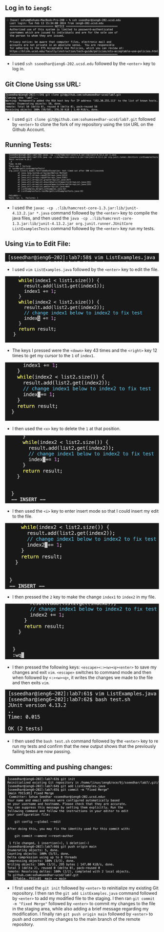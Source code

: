 ## Log in to ```ieng6```:
![Image](https://github.com/sohumseedhar-ucsd/cse15l-lab-reports/blob/main/Screenshot%202024-02-26%20at%206.10.28%20PM.png?raw=true)
* I used ```ssh sseedhar@ieng6-202.ucsd.edu``` followed by the ```<enter>``` key to log in. 

## Git Clone Using ```SSH``` URL:
![Image](https://github.com/sohumseedhar-ucsd/cse15l-lab-reports/blob/main/Screenshot%202024-02-26%20at%206.09.14%20PM.png?raw=true)
* I used ```git clone git@github.com:sohumseedhar-ucsd/lab7.git``` followed by ```<enter>``` to clone the fork of my repository using the ```SSH``` URL on the Github Account. 

## Running Tests:
![Image](https://github.com/sohumseedhar-ucsd/cse15l-lab-reports/blob/main/Screenshot%202024-02-26%20at%206.08.27%20PM.png?raw=true)
* I used the ```javac -cp .:lib/hamcrest-core-1.3.jar:lib/junit-4.13.2.jar *.java``` command followed by the ```<enter>``` key to compile the java files, and then used the ```java -cp .:lib/hamcrest-core-1.3.jar:lib/junit-4.13.2.jar org.junit.runner.JUnitCore ListExamplesTests``` command followed by the ```<enter>``` key run my tests. 

## Using ```Vim``` to Edit File:
![Image](https://github.com/sohumseedhar-ucsd/cse15l-lab-reports/blob/main/Screenshot%202024-02-26%20at%206.31.16%20PM.png?raw=true)
* I used ```vim ListExamples.java``` followed by the ```<enter>``` key to edit the file.
  
![Image](https://github.com/sohumseedhar-ucsd/cse15l-lab-reports/blob/main/Screenshot%202024-02-26%20at%206.34.05%20PM.png?raw=true)
* The keys I pressed were the ```<down>``` key 43 times and the ```<right>``` key 12 times to get my cursor to the ```1``` of ```index1```.
  
![Image](https://github.com/sohumseedhar-ucsd/cse15l-lab-reports/blob/main/Screenshot%202024-02-26%20at%206.34.54%20PM.png?raw=true)
* I then used the ```<x>``` key to delete the ```1``` at that position. 

![Image](https://github.com/sohumseedhar-ucsd/cse15l-lab-reports/blob/main/Screenshot%202024-02-26%20at%206.35.29%20PM.png?raw=true)
* I then used the ```<i>``` key to enter insert mode so that I could insert my edit to the file. 

![Image](https://github.com/sohumseedhar-ucsd/cse15l-lab-reports/blob/main/Screenshot%202024-02-26%20at%206.36.06%20PM.png?raw=true)
* I then pressed the ```2``` key to make the change ```index1``` to ```index2``` in my file. 

![Image](https://github.com/sohumseedhar-ucsd/cse15l-lab-reports/blob/main/Screenshot%202024-02-26%20at%206.36.36%20PM.png?raw=true)
* I then pressed the following keys: ```<escape><:><w><q><enter>``` to save my changes and exit ```vim```. ```<escape>``` switches to command mode and then when followed by ```<:><w><q>```, it writes the changes we made to the file and then exits ```vim```. 

![Image](https://github.com/sohumseedhar-ucsd/cse15l-lab-reports/blob/main/Screenshot%202024-02-26%20at%206.37.33%20PM.png?raw=true)
* I then used the ```bash test.sh``` command followed by the ```<enter>``` key to re run my tests and confirm that the new output shows that the previously failing tests are now passing. 

## Committing and pushing changes:
![Image](https://github.com/sohumseedhar-ucsd/cse15l-lab-reports/blob/main/Screenshot%202024-02-26%20at%206.48.55%20PM.png?raw=true)
* I first used the ```git init``` followed by ```<enter>``` to reinitialize my existing Git repository. I then ran the ```git add ListExamples.java``` command followed by ```<enter>``` to add my modified file to the staging. I then ran ```git commit -m "Fixed Merge"``` followed by ```<enter>``` to commit my changes to the file in the staging area, while also adding a brief message regarding my modification. I finally ran ```git push origin main``` followed by ```<enter>``` to push and commit my changes to the main branch of the remote repository. 



